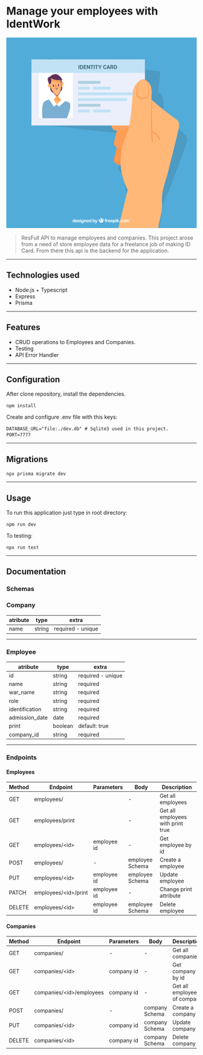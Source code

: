 # Manage your employees with IdentWork

![IdentWork Logo](assets/identwork-logo.jpg)

> ResFull API to manage employees and companies. This project arose from a need of store employee data for a freelance job of making ID Card. From there this api is the backend for the application.
---
## Technologies used
- Node.js + Typescript
- Express
- Prisma
---
## Features

- CRUD operations to Employees and Companies.
- Testing
- API Error Handler
---
## Configuration
After clone repository, install the dependencies.

```
npm install
```

Create and configure .env file with this keys:
```
DATABASE_URL="file:./dev.db" # Sqlite3 used in this project.
PORT=7777
```
---
## Migrations
```
npx prisma migrate dev
```
---
## Usage
To run this application just type in root directory:

```
npm run dev
```

To testing:
```
npx run test
```
---
## Documentation

### Schemas

### Company

| atribute | type   | extra             |
| -------- | ------ | ----------------- |
| name     | string | required - unique |

---
### Employee
| atribute       | type    | extra             |
| -------------- | ------- | ----------------- |
| id             | string  | required - unique |
| name           | string  | required          |
| war_name       | string  | required          |
| role           | string  | required          |
| identification | string  | required          |
| admission_date | date    | required          |
| print          | boolean | default: true     |
| company_id     | string  | required          |
---
### Endpoints

####  Employees

| Method | Endpoint              | Parameters  | Body            | Description                       |
| ------ | --------------------- | ----------- | --------------- | --------------------------------- |
| GET    | employees/            |             | -               | Get all employees                 |
| GET    | employees/print       |             | -               | Get all employees with print true |
| GET    | employees/\<id>       | employee id | -               | Get employee by id                |
| POST   | employees/            | -           | employee Schema | Create a employee                 |
| PUT    | employees/\<id>       | employee id | employee Schema | Update employee                   |
| PATCH  | employees/\<id>/print | employee id | -               | Change print attribute            |
| DELETE | employees/\<id>       | employee id | employee Schema | Delete employee                   |


#### Companies

| Method | Endpoint                  | Parameters | Body           | Description                  |
| ------ | ------------------------- | ---------- | -------------- | ---------------------------- |
| GET    | companies/                | -          | -              | Get all companies            |
| GET    | companies/\<id>           | company id | -              | Get company by id            |
| GET    | companies/\<id>/employees | company id | -              | Get all employees of company |
| POST   | companies/                | -          | company Schema | Create a company             |
| PUT    | companies/\<id>           | company id | company Schema | Update company               |
| DELETE | companies/\<id>           | company id | company Schema | Delete company               |